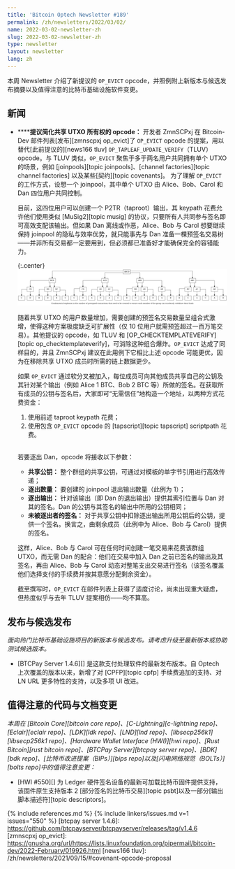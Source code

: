 ```yaml
---
title: 'Bitcoin Optech Newsletter #189'
permalink: /zh/newsletters/2022/03/02/
name: 2022-03-02-newsletter-zh
slug: 2022-03-02-newsletter-zh
type: newsletter
layout: newsletter
lang: zh
---
```

本周 Newsletter 介绍了新提议的 `OP_EVICT` opcode，并照例附上新版本与候选发布摘要以及值得注意的比特币基础设施软件变更。

## 新闻

- **<!--proposed-opcode-to-simplify-shared-utxo-ownership-->****提议简化共享 UTXO 所有权的 opcode：** 开发者 ZmnSCPxj 在 Bitcoin-Dev 邮件列表[发布][zmnscpxj op_evict]了 `OP_EVICT` opcode 的提案，用以替代[此前提议的][news166 tluv] `OP_TAPLEAF_UPDATE_VERIFY`（TLUV）opcode。与 TLUV 类似，`OP_EVICT` 聚焦于多于两名用户共同拥有单个 UTXO 的场景，例如 [joinpools][topic joinpools]、[channel factories][topic channel factories] 以及某些[契约][topic covenants]。
  为了理解 `OP_EVICT` 的工作方式，设想一个 joinpool，其中单个 UTXO 由 Alice、Bob、Carol 和 Dan 四位用户共同控制。

  目前，这四位用户可以创建一个 P2TR（taproot）输出，其 keypath 花费允许他们使用类似 [MuSig2][topic musig] 的协议，只要所有人共同参与签名即可高效支配该输出。但如果 Dan 离线或作恶，Alice、Bob 与 Carol 想要继续保持 joinpool 的隐私与效率优势，就只能事先与 Dan 准备一棵预签名交易树——并非所有交易都一定要用到，但必须都已准备好才能确保完全的容错能力。

  {:.center}
  [![使用预签名交易在无需信任地退出 joinpool 时所产生的组合爆炸示意图](/img/posts/2022-03-combinatorial-txes.dot.png)](/img/posts/2022-03-combinatorial-txes.dot.png)

  随着共享 UTXO 的用户数量增加，需要创建的预签名交易数量呈组合式激增，使得这种方案极度缺乏可扩展性（仅 10 位用户就需预签超过一百万笔交易）。其他提议的 opcode，如 TLUV 和 [OP_CHECKTEMPLATEVERIFY][topic op_checktemplateverify]，可消除这种组合爆炸。`OP_EVICT` 达成了同样目的，并且 ZmnSCPxj 建议在此用例下它相比上述 opcode 可能更优，因为在移除共享 UTXO 成员时所需的链上数据更少。

  如果 `OP_EVICT` 通过软分叉被加入，每位成员可向其他成员共享自己的公钥及其针对某个输出（例如 Alice 1 BTC、Bob 2 BTC 等）所做的签名。在获取所有成员的公钥与签名后，大家即可“无需信任”地构造一个地址，以两种方式花费资金：

  1. 使用前述 taproot keypath 花费；
  2. 使用包含 `OP_EVICT` opcode 的 [tapscript][topic tapscript] scriptpath 花费。

  <br>若要逐出 Dan，opcode 将接收以下参数：

  - **共享公钥：** 整个群组的共享公钥，可通过对模板的单字节引用进行高效传递；
  - **逐出数量：** 要创建的 joinpool 退出输出数量（此例为 1）；
  - **逐出输出：** 针对该输出（即 Dan 的退出输出）提供其索引位置与 Dan 对其的签名。Dan 的公钥与其签名的输出中所用的公钥相同；
  - **未被逐出者的签名：** 对于共享公钥中扣除逐出输出所用公钥后的公钥，提供一个签名。换言之，由剩余成员（此例中为 Alice、Bob 与 Carol）提供的签名。

  这样，Alice、Bob 与 Carol 可在任何时间创建一笔交易来花费该群组 UTXO，而无需 Dan 的配合：他们在交易中加入 Dan 之前已签名的输出及其签名，再由 Alice、Bob 与 Carol 动态对整笔支出交易进行签名（该签名覆盖他们选择支付的手续费并按其意愿分配剩余资金）。

  截至撰写时，`OP_EVICT` 在邮件列表上获得了适度讨论，尚未出现重大疑虑，但热度似乎与去年 TLUV 提案相仿——均不算高。

## 发布与候选发布

*面向热门比特币基础设施项目的新版本与候选发布。请考虑升级至最新版本或协助测试候选版本。*

- [BTCPay Server 1.4.6][] 是这款支付处理软件的最新发布版本。自 Optech 上次覆盖的版本<!-- 1.4.2 -->以来，新增了对 [CPFP][topic cpfp] 手续费追加的支持、对 LN URL 更多特性的支持，以及多项 UI 改进。

## 值得注意的代码与文档变更

*本周在 [Bitcoin Core][bitcoin core repo]、[C-Lightning][c-lightning repo]、[Eclair][eclair repo]、[LDK][ldk repo]、[LND][lnd repo]、[libsecp256k1][libsecp256k1 repo]、[Hardware Wallet Interface (HWI)][hwi repo]、[Rust Bitcoin][rust bitcoin repo]、[BTCPay Server][btcpay server repo]、[BDK][bdk repo]、[比特币改进提案（BIPs）][bips repo]以及[闪电网络规范（BOLTs）][bolts repo]中的值得注意变更：*

- [HWI #550][] 为 Ledger 硬件签名设备的最新可加载比特币固件提供支持，该固件原生支持版本 2 [部分签名的比特币交易][topic psbt]以及一部分[输出脚本描述符][topic descriptors]。

{% include references.md %}
{% include linkers/issues.md v=1 issues="550" %}
[btcpay server 1.4.6]: https://github.com/btcpayserver/btcpayserver/releases/tag/v1.4.6
[zmnscpxj op_evict]: https://gnusha.org/url/https://lists.linuxfoundation.org/pipermail/bitcoin-dev/2022-February/019926.html
[news166 tluv]: /zh/newsletters/2021/09/15/#covenant-opcode-proposal
